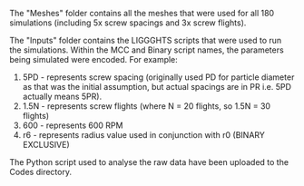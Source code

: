 The "Meshes" folder contains all the meshes that were used for all 180 simulations (including 5x screw spacings and 3x screw flights). 

The "Inputs" folder contains the LIGGGHTS scripts that were used to run the simulations. Within the MCC and Binary script names, the parameters being simulated were encoded. For example:
1. 5PD - represents screw spacing (originally used PD for particle diameter as that was the initial assumption, but actual spacings are in PR i.e. 5PD actually means 5PR).
2. 1.5N - represents screw flights (where N = 20 flights, so 1.5N = 30 flights)
3. 600 - represents 600 RPM
4. r6 - represents radius value used in conjunction with r0 (BINARY EXCLUSIVE)

The Python script used to analyse the raw data have been uploaded to the Codes directory.

